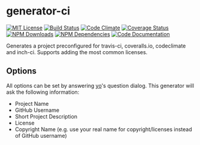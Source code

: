 # generator-ci

[![MIT License](https://img.shields.io/badge/license-MIT-blue.svg)](http://opensource.org/licenses/MIT)
[![Build Status](https://api.travis-ci.org/dodekeract/generator-ci.svg)](https://travis-ci.org/dodekeract/generator-ci/)
[![Code Climate](https://codeclimate.com/github/dodekeract/generator-ci/badges/gpa.svg)](https://codeclimate.com/github/dodekeract/generator-ci)
[![Coverage Status](https://coveralls.io/repos/dodekeract/generator-ci/badge.svg)](https://coveralls.io/github/dodekeract/generator-ci)
[![NPM Downloads](https://img.shields.io/npm/dm/generator-ci.svg)](https://npmjs.com/package/generator-ci)
[![NPM Dependencies](https://david-dm.org/dodekeract/generator-ci.svg)](https://david-dm.org/dodekeract/generator-ci)
[![Code Documentation](https://inch-ci.org/github/dodekeract/generator-ci.svg)](https://inch-ci.org/github/dodekeract/generator-ci)

Generates a project preconfigured for travis-ci, coveralls.io, codeclimate and inch-ci. Supports adding the most common licenses.

## Options

All options can be set by answering [yo](http://yeoman.io)'s question dialog.
This generator will ask the following information:
- Project Name
- GitHub Username
- Short Project Description
- License
- Copyright Name (e.g. use your real name for copyright/licenses instead of GitHub username)
